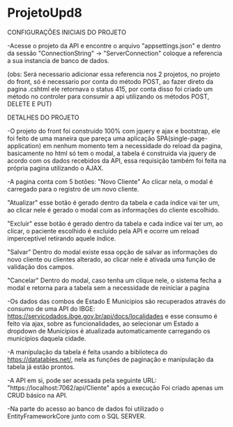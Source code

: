 # ProjetoUpd8
CONFIGURAÇÕES INICIAIS DO PROJETO

-Acesse o projeto da API e encontre o arquivo "appsettings.json" e dentro da sessão "ConnectionString" -> "ServerConnection" coloque a referencia a sua instancia de banco de dados.

(obs: Será necessario adicionar essa referencia nos 2 projetos, no projeto do front, só é necessario por conta do método POST, ao fazer direto da pagina .cshtml ele retornava o status 415, por conta disso foi criado um método no controler para consumir a api utilizando os métodos POST, DELETE E PUT)


DETALHES DO PROJETO

-O projeto do front foi construido 100% com jquery e ajax e bootstrap, ele foi feito de uma maneira que pareça uma aplicação SPA(single-page-application) em nenhum momento tem a necessidade do reload da pagina, basicamente no html só tem o modal, a tabela é construida via jquery de acordo com os dados recebidos da API, essa requisição também foi feita na própria pagina utilizando o AJAX. 


-A pagina conta com 5 botões: 
"Novo Cliente" Ao clicar nela, o modal é carregado para o registro de um novo cliente.

"Atualizar" esse botão é gerado dentro da tabela e cada índice vai ter um, ao clicar nele é gerado o modal com as informações do cliente escolhido.

"Excluir" esse botão é gerado dentro da tabela e cada indice vai ter um, ao clicar, o paciente escolhido é excluído pela API e ocorre um reload imperceptível retirando aquele índice.  

"Salvar" Dentro do modal existe essa opção de salvar as informações do novo cliente ou clientes alterado, ao clicar nele é ativada uma função de validação dos campos.

"Cancelar" Dentro do modal, caso tenha um clique nele, o sistema fecha a modal e retorna para a tabela sem a necessidade de reiniciar a pagina


-Os dados das combos de Estado E Municipios são recuperados através do consumo de uma API do IBGE: https://servicodados.ibge.gov.br/api/docs/localidades e esse consumo é feito via ajax, sobre as funcionalidades, ao selecionar um Estado a dropdown de Municipios é atualizada automaticamente carregando os municipios daquela cidade.


-A manipulação da tabela é feita usando a biblioteca do https://datatables.net/, nela as funções de paginação e manipulação da tabela já estão prontos.


-A API em si, pode ser acessada pela seguinte URL: "https://localhost:7062/api/Cliente" após a execução Foi criado apenas um CRUD básico na API.

-Na parte do acesso ao banco de dados foi utilizado o EntityFrameworkCore junto com o SQL SERVER.




